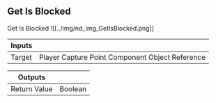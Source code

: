## Get Is Blocked
Get Is Blocked
![[../img/nd_img_GetIsBlocked.png]]

|Inputs||
|--|--|
| Target | Player Capture Point Component Object Reference |

|Outputs||
|--|--|
| Return Value | Boolean |
